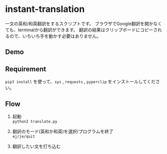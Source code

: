 # instant-translation
一文の英和/和英翻訳をするスクリプトです。
ブラウザでGoogle翻訳を開かなくても、terminalから翻訳ができます。
翻訳の結果はクリップボードにコピーされるので、いちいち手を動かす必要はありません。

## Demo

## Requirement
`pip3 install` を使って、`sys` , `requests` , `pyperclip` をインストールしてください。

## Flow
1. 起動<br>
`python3 translate.py`

2. 翻訳のモード(英和か和英)を選択/プログラムを終了<br>
`ej/je/quit`

3. 翻訳したい文を打ち込む<br>
